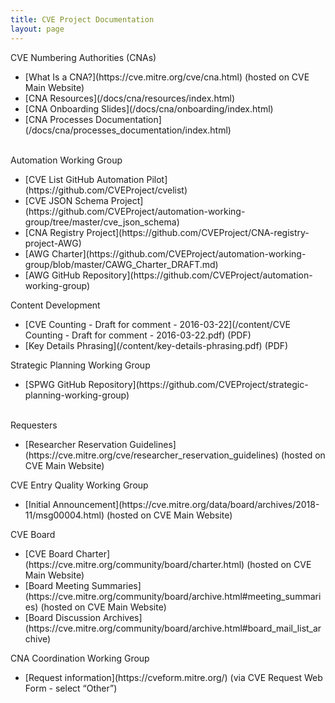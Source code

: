 ```yaml
---
title: CVE Project Documentation
layout: page
---
```


<div class="row">
  
  <div class="col-md-6">
    <div class="panel panel-default">
      <div class="panel-heading">
        <div class="panel-title">CVE Numbering Authorities (CNAs)</div>
      </div>
      <div class="panel-body">
       <ul>
         <li markdown="span">[What Is a CNA?](https://cve.mitre.org/cve/cna.html) (hosted on CVE Main Website)</li>
         <li markdown="span">[CNA Resources](/docs/cna/resources/index.html)</li>
         <li markdown="span">[CNA Onboarding Slides](/docs/cna/onboarding/index.html)</li>
         <li markdown="span">[CNA Processes Documentation](/docs/cna/processes_documentation/index.html)</li>
       </ul>
       <br>
      </div>
    </div>
  </div>

  <div class="col-md-6">
    <div class="panel panel-default">
      <div class="panel-heading">
        <div class="panel-title">Automation Working Group</div>
      </div>
      <div class="panel-body">
       <ul>
         <li markdown="span">[CVE List GitHub Automation Pilot](https://github.com/CVEProject/cvelist)</li>
         <li markdown="span">[CVE JSON Schema Project](https://github.com/CVEProject/automation-working-group/tree/master/cve_json_schema)</li>
         <li markdown="span">[CNA Registry Project](https://github.com/CVEProject/CNA-registry-project-AWG)</li>
         <li markdown="span">[AWG Charter](https://github.com/CVEProject/automation-working-group/blob/master/CAWG_Charter_DRAFT.md)</li>        
         <li markdown="span">[AWG GitHub Repository](https://github.com/CVEProject/automation-working-group)</li>
      </ul>
      </div>
    </div>
  </div>
  
  </div>
  
  <div class="col-md-6">
    <div class="panel panel-default">
      <div class="panel-heading">
        <div class="panel-title">Content Development</div>
      </div>
      <div class="panel-body">
        <ul>
          <li markdown="span">[CVE Counting - Draft for comment - 2016-03-22](/content/CVE Counting - Draft for comment - 2016-03-22.pdf) (PDF)</li>
          <li markdown="span">[Key Details Phrasing](/content/key-details-phrasing.pdf) (PDF)</li>
        </ul>
      </div>
    </div>
  </div>

  <div class="col-md-6">
    <div class="panel panel-default">
      <div class="panel-heading">
        <div class="panel-title">Strategic Planning Working Group</div>
      </div>
      <div class="panel-body">
        <ul>
          <li markdown="span">[SPWG GitHub Repository](https://github.com/CVEProject/strategic-planning-working-group)</li>
        </ul>
        <br>
      </div>
    </div>
  </div>

<div class="row">

  <div class="col-md-6">
    <div class="panel panel-default">
      <div class="panel-heading">
        <div class="panel-title">Requesters</div>
      </div>
      <div class="panel-body">
        <ul>
          <li markdown="span">[Researcher Reservation Guidelines](https://cve.mitre.org/cve/researcher_reservation_guidelines) (hosted on CVE Main Website)</li>
        </ul>
      </div>
    </div>
  </div>

  <div class="col-md-6">
    <div class="panel panel-default">
      <div class="panel-heading">
        <div class="panel-title">CVE Entry Quality Working Group</div>
      </div>
      <div class="panel-body">
       <ul>
         <li markdown="span">[Initial Announcement](https://cve.mitre.org/data/board/archives/2018-11/msg00004.html) (hosted on CVE Main Website)</li>
       </ul>
      </div>
    </div>
  </div>

 <div class="col-md-6">
    <div class="panel panel-default">
      <div class="panel-heading">
        <div class="panel-title">CVE Board</div>
      </div>
      <div class="panel-body">
        <ul>
           <li markdown="span">[CVE Board Charter](https://cve.mitre.org/community/board/charter.html) (hosted on CVE Main Website)</li> 
           <li markdown="span">[Board Meeting Summaries](https://cve.mitre.org/community/board/archive.html#meeting_summaries) (hosted on CVE Main Website)</li> 
           <li markdown="span">[Board Discussion Archives](https://cve.mitre.org/community/board/archive.html#board_mail_list_archive)</li> 
       </ul>
      </div>
    </div>
  </div>
  
  <div class="col-md-6">
    <div class="panel panel-default">
      <div class="panel-heading">
        <div class="panel-title">CNA Coordination Working Group</div>
      </div>
      <div class="panel-body">
       <ul>
         <li markdown="span">[Request information](https://cveform.mitre.org/) (via CVE Request Web Form - select “Other”)</li>
       </ul>
       <br>
       <br>
      </div>
    </div>
  </div>

</div>
